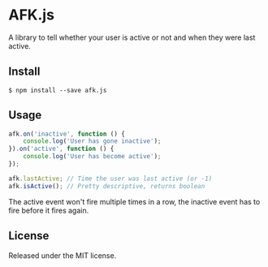 # AFK.js

A library to tell whether your user is active or not and when they were last
active.

## Install

```
$ npm install --save afk.js
```

## Usage

```js
afk.on('inactive', function () {
	console.log('User has gone inactive');
}).on('active', function () {
	console.log('User has become active');
});

afk.lastActive; // Time the user was last active (or -1)
afk.isActive(); // Pretty descriptive, returns boolean
```

The active event won't fire multiple times in a row, the inactive event has to
fire before it fires again.

## License

Released under the MIT license.